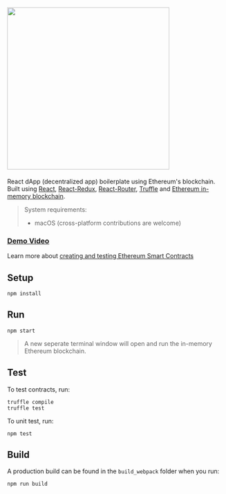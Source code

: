 # <img src="https://s3.postimg.org/qp7po9h8j/Screen_Shot_2017-08-20_at_4.32.37_PM.png" width="375"/>
React dApp (decentralized app) boilerplate using Ethereum's blockchain. Built using [React](https://github.com/facebook/react), [React-Redux](https://github.com/reactjs/react-redux), [React-Router](https://github.com/ReactTraining/react-router), [Truffle](http://truffleframework.com/) and [Ethereum in-memory blockchain](https://github.com/ethereumjs/testrpc).

> System requirements: 
> - macOS (cross-platform contributions are welcome)

### [Demo Video](https://www.youtube.com/watch?v=zdoWHxerXPo&feature=youtu.be&t=6m33s)
Learn more about [creating and testing Ethereum Smart Contracts](https://blog.zeppelin.solutions/the-hitchhikers-guide-to-smart-contracts-in-ethereum-848f08001f05)

## Setup
```
npm install
```

## Run
```
npm start
```

> A new seperate terminal window will open and run the in-memory Ethereum blockchain.

## Test
To test contracts, run:
```
truffle compile
truffle test
```

To unit test, run:
```
npm test
```

## Build
A production build can be found in the `build_webpack` folder when you run:
```
npm run build
```
